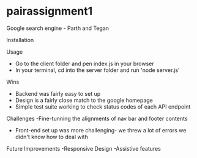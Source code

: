# pairassignment1
Google search engine - Parth and Tegan

Installation


Usage
- Go to the client folder and pen index.js in your browser
- In your terminal, cd into the server folder and run 'node server.js'


Wins
- Backend was fairly easy to set up
- Design is a fairly close match to the google homepage
- Simple test suite working to check status codes of each API endpoint




Challenges
-Fine-tunning the alignments of nav bar and footer contents
- Front-end set up was more challenging- we threw a lot of errors we didn't know how to deal with 




Future Improvements
-Responsive Design
-Assistive features